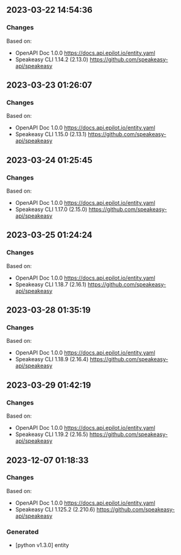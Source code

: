 

## 2023-03-22 14:54:36
### Changes
Based on:
- OpenAPI Doc 1.0.0 https://docs.api.epilot.io/entity.yaml
- Speakeasy CLI 1.14.2 (2.13.0) https://github.com/speakeasy-api/speakeasy

## 2023-03-23 01:26:07
### Changes
Based on:
- OpenAPI Doc 1.0.0 https://docs.api.epilot.io/entity.yaml
- Speakeasy CLI 1.15.0 (2.13.1) https://github.com/speakeasy-api/speakeasy

## 2023-03-24 01:25:45
### Changes
Based on:
- OpenAPI Doc 1.0.0 https://docs.api.epilot.io/entity.yaml
- Speakeasy CLI 1.17.0 (2.15.0) https://github.com/speakeasy-api/speakeasy

## 2023-03-25 01:24:24
### Changes
Based on:
- OpenAPI Doc 1.0.0 https://docs.api.epilot.io/entity.yaml
- Speakeasy CLI 1.18.7 (2.16.1) https://github.com/speakeasy-api/speakeasy

## 2023-03-28 01:35:19
### Changes
Based on:
- OpenAPI Doc 1.0.0 https://docs.api.epilot.io/entity.yaml
- Speakeasy CLI 1.18.9 (2.16.4) https://github.com/speakeasy-api/speakeasy

## 2023-03-29 01:42:19
### Changes
Based on:
- OpenAPI Doc 1.0.0 https://docs.api.epilot.io/entity.yaml
- Speakeasy CLI 1.19.2 (2.16.5) https://github.com/speakeasy-api/speakeasy

## 2023-12-07 01:18:33
### Changes
Based on:
- OpenAPI Doc 1.0.0 https://docs.api.epilot.io/entity.yaml
- Speakeasy CLI 1.125.2 (2.210.6) https://github.com/speakeasy-api/speakeasy
### Generated
- [python v1.3.0] entity